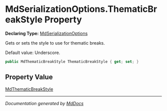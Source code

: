 ﻿# MdSerializationOptions.ThematicBreakStyle Property

**Declaring Type:** [MdSerializationOptions](../index.md)

Gets or sets the style to use for thematic breaks.

Default value: Underscore.

```csharp
public MdThematicBreakStyle ThematicBreakStyle { get; set; }
```

## Property Value

[MdThematicBreakStyle](../../MdThematicBreakStyle/index.md)

___

*Documentation generated by [MdDocs](https://github.com/ap0llo/mddocs)*
